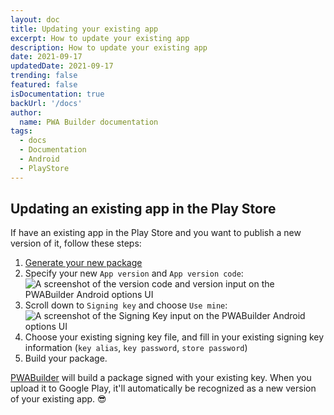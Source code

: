 ```yaml
---
layout: doc
title: Updating your existing app
excerpt: How to update your existing app
description: How to update your existing app
date: 2021-09-17
updatedDate: 2021-09-17
trending: false
featured: false
isDocumentation: true
backUrl: '/docs'
author:
  name: PWA Builder documentation
tags:
  - docs
  - Documentation
  - Android
  - PlayStore
---
```


## Updating an existing app in the Play Store

If have an existing app in the Play Store and you want to publish a new version of it, follow these steps:

1. [Generate your new package](/docs/android/generating-android-package)
4. Specify your new `App version` and `App version code`:
<br><img alt="A screenshot of the version code and version input on the PWABuilder Android options UI" src="/docs/android/updating-your-existing-app/version-code.png" />
5. Scroll down to `Signing key` and choose `Use mine`: <br><img alt="A screenshot of the Signing Key input on the PWABuilder Android options UI" src="//docs/android/updating-your-existing-app/signing-options.png" />
6. Choose your existing signing key file, and fill in your existing signing key information (`key alias`, `key password`, `store password`)
7. Build your package.

[PWABuilder](https://www.pwabuilder.com) will build a package signed with your existing key. When you upload it to Google Play, it'll automatically be recognized as a new version of your existing app. 😎